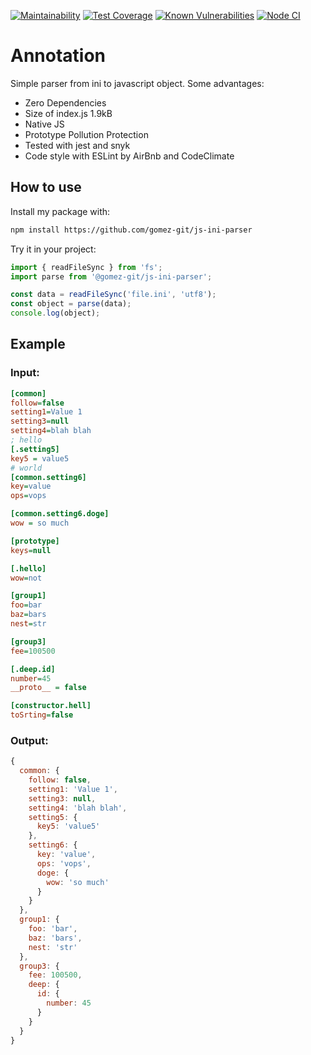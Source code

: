 [![Maintainability](https://api.codeclimate.com/v1/badges/d60ac6392b0647ff2ff6/maintainability)](https://codeclimate.com/github/gomez-git/js-ini-parser/maintainability)
[![Test Coverage](https://api.codeclimate.com/v1/badges/d60ac6392b0647ff2ff6/test_coverage)](https://codeclimate.com/github/gomez-git/js-ini-parser/test_coverage)
[![Known Vulnerabilities](https://snyk.io/test/github/gomez-git/js-ini-parser/badge.svg)](https://snyk.io/test/github/gomez-git/js-ini-parser)
[![Node CI](https://github.com/gomez-git/js-ini-parser/actions/workflows/NodeCI.yml/badge.svg?branch=main)](https://github.com/gomez-git/js-ini-parser/actions/workflows/NodeCI.yml)
# Annotation
Simple parser from ini to javascript object. Some advantages:
* Zero Dependencies
* Size of index.js 1.9kB
* Native JS
* Prototype Pollution Protection
* Tested with jest and snyk
* Code style with ESLint by AirBnb and CodeClimate
## How to use
Install my package with:
```bash
npm install https://github.com/gomez-git/js-ini-parser
```
Try it in your project:
```javascript
import { readFileSync } from 'fs';
import parse from '@gomez-git/js-ini-parser';

const data = readFileSync('file.ini', 'utf8');
const object = parse(data);
console.log(object);
```
## Example
### Input:
```ini
[common]
follow=false
setting1=Value 1
setting3=null
setting4=blah blah
; hello
[.setting5]
key5 = value5
# world
[common.setting6]
key=value
ops=vops

[common.setting6.doge]
wow = so much

[prototype]
keys=null

[.hello]
wow=not

[group1]
foo=bar
baz=bars
nest=str

[group3]
fee=100500

[.deep.id]
number=45
__proto__ = false

[constructor.hell]
toSrting=false
```
### Output:
```javascript
{
  common: {
    follow: false,
    setting1: 'Value 1',
    setting3: null,
    setting4: 'blah blah',
    setting5: {
      key5: 'value5'
    },
    setting6: {
      key: 'value',
      ops: 'vops',
      doge: {
        wow: 'so much'
      }
    }
  },
  group1: {
    foo: 'bar',
    baz: 'bars',
    nest: 'str'
  },
  group3: {
    fee: 100500,
    deep: {
      id: {
        number: 45
      }
    }
  }
}
```

